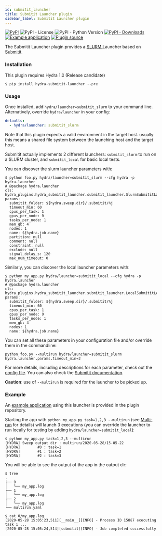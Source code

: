 ```yaml
---
id: submitit_launcher
title: Submitit Launcher plugin
sidebar_label: Submitit Launcher plugin
---
```

[![PyPI](https://img.shields.io/pypi/v/hydra-submitit-launcher)](https://pypi.org/project/hydra-submitit-launcher/)
![PyPI - License](https://img.shields.io/pypi/l/hydra-submitit-launcher)
![PyPI - Python Version](https://img.shields.io/pypi/pyversions/hydra-submitit-launcher)
[![PyPI - Downloads](https://img.shields.io/pypi/dm/hydra-submitit-launcher.svg)](https://pypistats.org/packages/hydra-submitit-launcher)
[![Example application](https://img.shields.io/badge/-Example%20application-informational)](https://github.com/facebookresearch/hydra/tree/master/plugins/hydra_submitit_launcher/example)
[![Plugin source](https://img.shields.io/badge/-Plugin%20source-informational)](https://github.com/facebookresearch/hydra/tree/master/plugins/hydra_submitit_launcher)

The Submitit Launcher plugin provides a [SLURM ](https://slurm.schedmd.com/documentation.html) Launcher based on [Submitit](https://github.com/facebookincubator/submitit).


### Installation
This plugin requires Hydra 1.0 (Release candidate)
```commandline
$ pip install hydra-submitit-launcher --pre
```


### Usage
Once installed, add `hydra/launcher=submitit_slurm` to your command line. Alternatively, override `hydra/launcher` in your config:

```yaml
defaults:
  - hydra/launcher: submitit_slurm
```

Note that this plugin expects a valid environment in the target host. usually this means a shared file system between
the launching host and the target host.

Submitit actually implements 2 different launchers: `submitit_slurm` to run on a SLURM cluster, and `submitit_local` for basic local tests.

You can discover the slurm launcher parameters with:
```text
$ python foo.py hydra/launcher=submitit_slurm --cfg hydra -p hydra.launcher
# @package hydra.launcher
cls: hydra_plugins.hydra_submitit_launcher.submitit_launcher.SlurmSubmititLauncher
params:
  submitit_folder: ${hydra.sweep.dir}/.submitit/%j
  timeout_min: 60
  cpus_per_task: 1
  gpus_per_node: 0
  tasks_per_node: 1
  mem_gb: 4
  nodes: 1
  name: ${hydra.job.name}
  partition: null
  comment: null
  constraint: null
  exclude: null
  signal_delay_s: 120
  max_num_timeout: 0
```

Similarly, you can discover the local launcher parameters with:
```text
$ python my_app.py hydra/launcher=submitit_local --cfg hydra -p hydra.launcher
# @package hydra.launcher
cls: hydra_plugins.hydra_submitit_launcher.submitit_launcher.LocalSubmititLauncher
params:
  submitit_folder: ${hydra.sweep.dir}/.submitit/%j
  timeout_min: 60
  cpus_per_task: 1
  gpus_per_node: 0
  tasks_per_node: 1
  mem_gb: 4
  nodes: 1
  name: ${hydra.job.name} 
```

You can set all these parameters in your configuration file and/or override them in the commandline: 
```text
python foo.py --multirun hydra/launcher=submitit_slurm hydra.launcher.params.timeout_min=3
```
For more details, including descriptions for each parameter, check out the [config file](https://github.com/facebookresearch/hydra/blob/master/plugins/hydra_submitit_launcher/hydra_plugins/hydra_submitit_launcher/config.py). You can also check the [Submitit documentation](https://github.com/facebookincubator/submitit).

**Caution**: use of `--multirun` is required for the launcher to be picked up.

### Example

An [example application](https://github.com/facebookresearch/hydra/tree/master/plugins/hydra_submitit_launcher/example) using this launcher is provided in the plugin repository.

Starting the app with `python my_app.py task=1,2,3 --multirun` (see [Multi-run](/tutorials/basic/6_multirun.md) for details) will launch 3 executions (you can override the launcher to run locally for testing by adding `hydra/launcher=submitit_local`):

```text
$ python my_app.py task=1,2,3 --multirun
[HYDRA] Sweep output dir : multirun/2020-05-28/15-05-22
[HYDRA]        #0 : task=1
[HYDRA]        #1 : task=2
[HYDRA]        #2 : task=3
```
You will be able to see the output of the app in the output dir:
```commandline
$ tree
.
├── 0
│   └── my_app.log
├── 1
│   └── my_app.log
├── 2
│   └── my_app.log
└── multirun.yaml

$ cat 0/my_app.log 
[2020-05-28 15:05:23,511][__main__][INFO] - Process ID 15887 executing task 1 ...
[2020-05-28 15:05:24,514][submitit][INFO] - Job completed successfully
```

